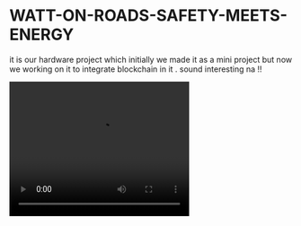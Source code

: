 # WATT-ON-ROADS-SAFETY-MEETS-ENERGY
it is our hardware project which initially we made it as a mini project but now we working on it to integrate blockchain in it . sound interesting na !!

<video width="320" height="240" controls>
  <source src="video from hrasheekesh kumar singh.mp4" type="video/mp4">
 
</video>
